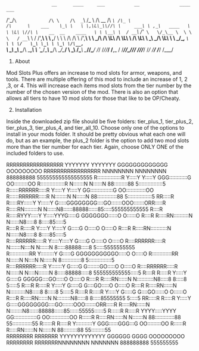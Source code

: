                      __      ____     ___           __               ____    ___                      
 /'\_/`\            /\ \    /\  _`\  /\_ \         /\ \__           /\  _`\ /\_ \                     
/\      \    ___    \_\ \   \ \,\L\_\\//\ \     ___\ \ ,_\   ____   \ \ \L\ \//\ \    __  __    ____  
\ \ \__\ \  / __`\  /'_` \   \/_\__ \  \ \ \   / __`\ \ \/  /',__\   \ \ ,__/ \ \ \  /\ \/\ \  /',__\ 
 \ \ \_/\ \/\ \L\ \/\ \L\ \    /\ \L\ \ \_\ \_/\ \L\ \ \ \_/\__, `\   \ \ \/   \_\ \_\ \ \_\ \/\__, `\
  \ \_\\ \_\ \____/\ \___,_\   \ `\____\/\____\ \____/\ \__\/\____/    \ \_\   /\____\\ \____/\/\____/
   \/_/ \/_/\/___/  \/__,_ /    \/_____/\/____/\/___/  \/__/\/___/      \/_/   \/____/ \/___/  \/___/
   
   
   
   
   
   1. About
   
   Mod Slots Plus offers an increase to mod slots for armor, weapons, and tools. There are multiple offering
   of this mod to include an increase of 1, 2 ,3, or 4. This will increase each items mod slots from the
   tier number by the number of the chosen version of the mod. There is also an option that allows all tiers
   to have 10 mod slots for those that like to be OP/Cheaty.
   
   
   
   2. Installation
   
   Inside the downloaded zip file should be five folders: tier_plus_1, tier_plus_2, tier_plus_3, tier_plus_4, and
   tier_all_10. Choose only one of the options to install in your mods folder. It should be pretty obvious what
   each one will do, but as an example, the plus_2 folder is the option to add two mod slots more than the
   tier number for each tier. Again, choose ONLY ONE of the included folders to use.
   
   
   
   
   
   
   



  RRRRRRRRRRRRRRRRR   YYYYYYY       YYYYYYY       GGGGGGGGGGGGG     OOOOOOOOO     RRRRRRRRRRRRRRRRR   NNNNNNNN        NNNNNNNN     888888888     555555555555555555 
  R::::::::::::::::R  Y:::::Y       Y:::::Y    GGG::::::::::::G   OO:::::::::OO   R::::::::::::::::R  N:::::::N       N::::::N   88:::::::::88   5::::::::::::::::5 
  R::::::RRRRRR:::::R Y:::::Y       Y:::::Y  GG:::::::::::::::G OO:::::::::::::OO R::::::RRRRRR:::::R N::::::::N      N::::::N 88:::::::::::::88 5::::::::::::::::5 
  RR:::::R     R:::::RY::::::Y     Y::::::Y G:::::GGGGGGGG::::GO:::::::OOO:::::::ORR:::::R     R:::::RN:::::::::N     N::::::N8::::::88888::::::85:::::555555555555 
    R::::R     R:::::RYYY:::::Y   Y:::::YYYG:::::G       GGGGGGO::::::O   O::::::O  R::::R     R:::::RN::::::::::N    N::::::N8:::::8     8:::::85:::::5            
    R::::R     R:::::R   Y:::::Y Y:::::Y  G:::::G              O:::::O     O:::::O  R::::R     R:::::RN:::::::::::N   N::::::N8:::::8     8:::::85:::::5            
    R::::RRRRRR:::::R     Y:::::Y:::::Y   G:::::G              O:::::O     O:::::O  R::::RRRRRR:::::R N:::::::N::::N  N::::::N 8:::::88888:::::8 5:::::5555555555   
    R:::::::::::::RR       Y:::::::::Y    G:::::G    GGGGGGGGGGO:::::O     O:::::O  R:::::::::::::RR  N::::::N N::::N N::::::N  8:::::::::::::8  5:::::::::::::::5  
    R::::RRRRRR:::::R       Y:::::::Y     G:::::G    G::::::::GO:::::O     O:::::O  R::::RRRRRR:::::R N::::::N  N::::N:::::::N 8:::::88888:::::8 555555555555:::::5 
    R::::R     R:::::R       Y:::::Y      G:::::G    GGGGG::::GO:::::O     O:::::O  R::::R     R:::::RN::::::N   N:::::::::::N8:::::8     8:::::8            5:::::5
    R::::R     R:::::R       Y:::::Y      G:::::G        G::::GO:::::O     O:::::O  R::::R     R:::::RN::::::N    N::::::::::N8:::::8     8:::::8            5:::::5
    R::::R     R:::::R       Y:::::Y       G:::::G       G::::GO::::::O   O::::::O  R::::R     R:::::RN::::::N     N:::::::::N8:::::8     8:::::85555555     5:::::5
  RR:::::R     R:::::R       Y:::::Y        G:::::GGGGGGGG::::GO:::::::OOO:::::::ORR:::::R     R:::::RN::::::N      N::::::::N8::::::88888::::::85::::::55555::::::5
  R::::::R     R:::::R    YYYY:::::YYYY      GG:::::::::::::::G OO:::::::::::::OO R::::::R     R:::::RN::::::N       N:::::::N 88:::::::::::::88  55:::::::::::::55 
  R::::::R     R:::::R    Y:::::::::::Y        GGG::::::GGG:::G   OO:::::::::OO   R::::::R     R:::::RN::::::N        N::::::N   88:::::::::88      55:::::::::55   
  RRRRRRRR     RRRRRRR    YYYYYYYYYYYYY           GGGGGG   GGGG     OOOOOOOOO     RRRRRRRR     RRRRRRRNNNNNNNN         NNNNNNN     888888888          555555555